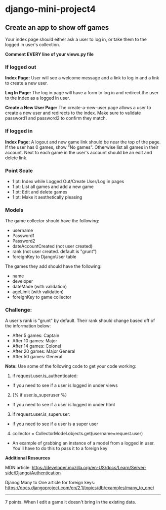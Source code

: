 # django-mini-project4

## Create an app to show off games
Your index page should either ask a user to log in, or take them to the logged in user's collection.

<strong>Comment EVERY line of your views.py file</strong>

### If logged out
**Index Page:** User will see a welcome message and a link to log in and a link to create a new user.

**Log In Page:** The log in page will have a form to log in and redirect the user to the index as a logged in user.

**Create a New User Page:** The create-a-new-user page allows a user to create a new user and redirects to the index. Make sure to validate password1 and password2 to confirm they match.

### If logged in
**Index Page:** A logout and new game link should be near the top of the page. If the user has 0 games, show "No games". Otherwise list all games in their account. Next to each game in the user's account should be an edit and delete link. 

### Point Scale
- 1 pt: Index while Logged Out/Create User/Log in pages
- 1 pt: List all games and add a new game
- 1 pt: Edit and delete games
- 1 pt: Make it aesthetically pleasing

### Models
The game collector should have the following:
- username
- Password1
- Password2
- dateAccountCreated (not user created)
- rank (not user created. default is "grunt")
- foreignKey to DjangoUser table

The games they add should have the following:
- name
- developer
- dateMade (with validation)
- ageLimit (with validation)
- foreignKey to game collector

### Challenge:
A user's rank is "grunt" by default. Their rank should change based off of the information below:
- After 5 games: Captain
- After 10 games: Major
- After 14 games: Colonel
- After 20 games: Major General
- After 50 games: General

<strong>Note:</strong> Use some of the following code to get your code working:
1) if request.user.is_authenticated:
- If you need to see if a user is logged in under views
2) {% if user.is_superuser %}
- If you need to see if a user is logged in under html
3) if request.user.is_superuser:
- If you need to see if a user is a super user
4) collector = CollectorModel.objects.get(username=request.user)
- An example of grabbing an instance of a model from a logged in user. You'll have to do this to pass it to a foreign key

<strong>Additional Resources</strong>

MDN article: https://developer.mozilla.org/en-US/docs/Learn/Server-side/Django/Authentication

Djanog Many to One article for foreign keys: https://docs.djangoproject.com/en/2.1/topics/db/examples/many_to_one/
<hr>
7 points. When I edit a game it doesn't bring in the existing data.